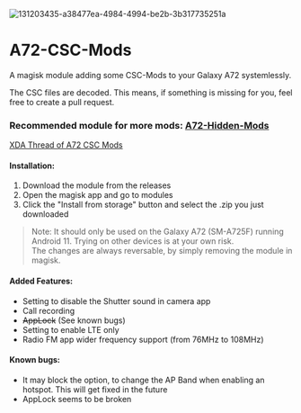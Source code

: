 ![131203435-a38477ea-4984-4994-be2b-3b317735251a](https://user-images.githubusercontent.com/35925402/131204226-8b6693a8-87f3-413f-9604-f64b32c4fc2f.png)
# A72-CSC-Mods
A magisk module adding some CSC-Mods to your Galaxy A72 systemlessly.

The CSC files are decoded. This means, if something is missing for you, feel free to create a pull request.

### Recommended module for more mods: [A72-Hidden-Mods](https://github.com/UltraHQ/A72-Hidden-Mods)
[XDA Thread of A72 CSC Mods](https://forum.xda-developers.com/t/magisk-module-a72-csc-mods.4365057/)

#### Installation:
1. Download the module from the releases
2. Open the magisk app and go to modules
3. Click the "Install from storage" button and select the .zip you just downloaded 

> Note: It should only be used on the Galaxy A72 (SM-A725F) running Android 11. Trying on other devices is at your own risk.<br/>The changes are always reversable, by simply removing the module in magisk.

#### Added Features:
- Setting to disable the Shutter sound in camera app
- Call recording
- ~~AppLock~~ (See known bugs)
- Setting to enable LTE only
- Radio FM app wider frequency support (from 76MHz to 108MHz)

#### Known bugs:
- It may block the option, to change the AP Band when enabling an hotspot. This will get fixed in the future
- AppLock seems to be broken
